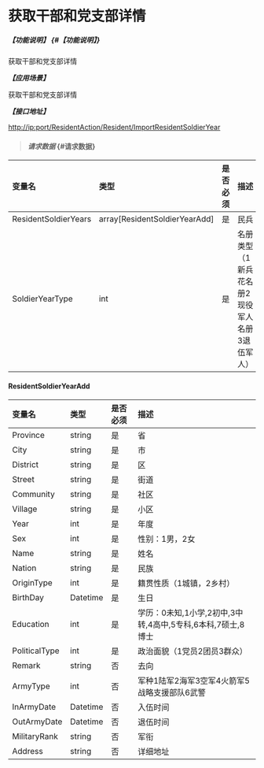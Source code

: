 # 获取干部和党支部详情

##### _【功能说明】_ {#【功能说明】}

获取干部和党支部详情

_**【应用场景】**_

获取干部和党支部详情

_**【接口地址】**_

[http://ip:port/ResidentAction/Resident/ImportResidentSoldierYear](http://ip:port/ResidentAction/Resident/ImportResidentSoldierYear)

> #### _请求数据_ {#请求数据}

| 变量名 | 类型 | 是否必须 | 描述 |
| :--- | :--- | :--- | :--- |
| ResidentSoldierYears | array\[ResidentSoldierYearAdd\] | 是 | 民兵 |
| SoldierYearType | int | 是 | 名册类型（1新兵花名册2现役军人名册3退伍军人） |

#### ResidentSoldierYearAdd

| 变量名 | 类型 | 是否必须 | 描述 |
| :--- | :--- | :--- | :--- |
| Province | string | 是 | 省 |
| City | string | 是 | 市 |
| District | string | 是 | 区 |
| Street | string | 是 | 街道 |
| Community | string | 是 | 社区 |
| Village | string | 是 | 小区 |
| Year | int | 是 | 年度 |
| Sex | int | 是 | 性别：1男，2女 |
| Name | string | 是 | 姓名 |
| Nation | string | 是 | 民族 |
| OriginType | int | 是 | 籍贯性质（1城镇，2乡村） |
| BirthDay | Datetime | 是 | 生日 |
| Education | int | 是 | 学历：0未知,1小学,2初中,3中转,4高中,5专科,6本科,7硕士,8博士 |
| PoliticalType | int | 是 | 政治面貌（1党员2团员3群众） |
| Remark | string | 否 | 去向 |
| ArmyType | int | 否 | 军种1陆军2海军3空军4火箭军5战略支援部队6武警 |
| InArmyDate | Datetime | 否 | 入伍时间 |
| OutArmyDate | Datetime | 否 | 退伍时间 |
| MilitaryRank | string | 否 | 军衔 |
| Address | string | 否 | 详细地址 |



